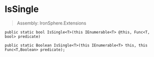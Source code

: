 ﻿

# IsSingle

> Assembly: IronSphere.Extensions



```
public static bool IsSingle<T>(this IEnumerable<T> @this, Func<T, bool> predicate)

public static Boolean IsSingle<T>(this IEnumerable<T> this, this Func<T,Boolean> predicate);
```